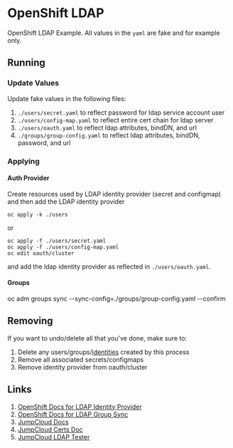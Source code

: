 # OpenShift LDAP

OpenShift LDAP Example.  All values in the `yaml` are fake and for example only.

## Running

### Update Values

Update fake values in the following files:

1. `./users/secret.yaml` to reflect password for ldap service account user
2. `./users/config-map.yaml` to reflect entire cert chain for ldap server
3. `./users/oauth.yaml` to reflect ldap attributes, bindDN, and url
4. `./groups/group-config.yaml` to reflect ldap attributes, bindDN, password, and url

### Applying

#### Auth Provider

Create resources used by LDAP identity provider (secret and configmap)
and then add the LDAP identity provider

```shell
oc apply -k ./users
```

or

```shell
oc apply -f ./users/secret.yaml
oc apply -f ./users/config-map.yaml
oc edit oauth/cluster
```

and add the ldap identity provider as reflected in `./users/oauth.yaml`.

#### Groups

oc adm groups sync --sync-config=./groups/group-config.yaml --confirm

## Removing

If you want to undo/delete all that you've done, make sure to:

1. Delete any users/groups/[identities](https://github.com/openshift/origin/issues/14506) created by this process
2. Remove all associated secrets/configmaps
3. Remove identity provider from oauth/cluster

## Links

1. [OpenShift Docs for LDAP Identity Provider](https://docs.openshift.com/container-platform/4.17/authentication/identity_providers/configuring-ldap-identity-provider.html#identity-provider-ldap-CR_configuring-ldap-identity-provider)
2. [OpenShift Docs for LDAP Group Sync](https://docs.openshift.com/container-platform/4.17/authentication/ldap-syncing.html)
3. [JumpCloud Docs](https://jumpcloud.com/support/use-cloud-ldap)
4. [JumpCloud Certs Doc](https://jumpcloud.com/support/connect-to-ldap-with-tls-ssl)
5. [JumpCloud LDAP Tester](https://github.com/TheJumpCloud/support/blob/master/scripts/jumpcloud_test_utility.sh)
